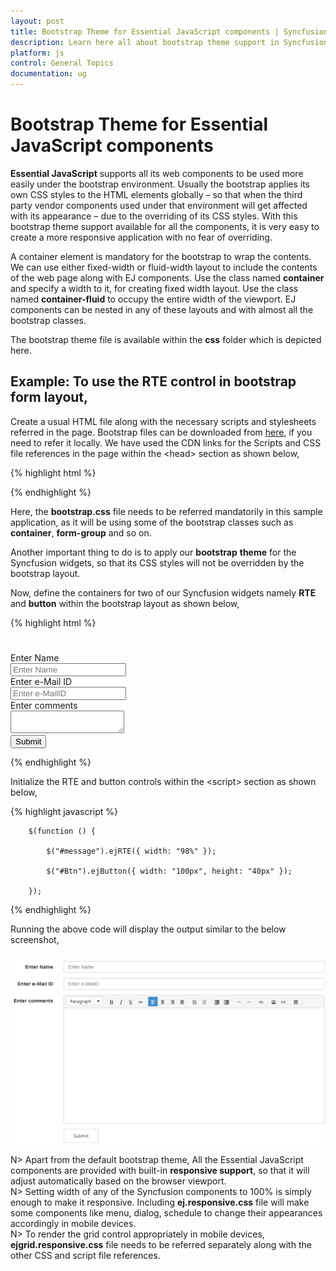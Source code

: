 ```yaml
---
layout: post
title: Bootstrap Theme for Essential JavaScript components | Syncfusion
description: Learn here all about bootstrap theme support in Syncfusion Essential JavaScript platform, its elements, and more.
platform: js
control: General Topics
documentation: ug
---
```


# Bootstrap Theme for Essential JavaScript components

**Essential JavaScript** supports all its web components to be used more easily under the bootstrap environment. Usually the bootstrap applies its own CSS styles to the HTML elements globally – so that when the third party vendor components used under that environment will get affected with its appearance – due to the overriding of its CSS styles. With this bootstrap theme support available for all the components, it is very easy to create a more responsive application with no fear of overriding.

A container element is mandatory for the bootstrap to wrap the contents. We can use either fixed-width or fluid-width layout to include the contents of the web page along with EJ components. Use the class named **container** and specify a width to it, for creating fixed width layout. Use the class named **container-fluid** to occupy the entire width of the viewport. EJ components can be nested in any of these layouts and with almost all the bootstrap classes.

The bootstrap theme file is available within the **css** folder which is depicted here. 

## Example: To use the RTE control in bootstrap form layout, 

Create a usual HTML file along with the necessary scripts and stylesheets referred in the page. Bootstrap files can be downloaded from [here](https://getbootstrap.com/docs/5.3/getting-started/introduction/), if you need to refer it locally. We have used the CDN links for the Scripts and CSS file references in the page within the &lt;head&gt; section as shown below, 

{% highlight html %}


<head>
    <link rel="stylesheet" href="https://maxcdn.bootstrapcdn.com/bootstrap/3.2.0/css/bootstrap.min.css" />
    <link href="http://cdn.syncfusion.com/{{ site.releaseversion }}/js/web/bootstrap-theme/ej.web.all.min.css" rel="stylesheet" />
    <script src="http://cdn.syncfusion.com/js/assets/external/jquery-1.10.2.min.js"></script>
    <script src="http://cdn.syncfusion.com/js/assets/external/jquery.easing.1.3.min.js"></script>
    <script src="http://cdn.syncfusion.com/js/assets/external/jsrender.min.js"></script>
    <script src="http://cdn.syncfusion.com/{{ site.releaseversion }}/js/web/ej.web.all.min.js"></script>
</head>


{% endhighlight %}



Here, the **bootstrap.css** file needs to be referred mandatorily in this sample application, as it will be using some of the bootstrap classes such as **container**, **form-group** and so on.

Another important thing to do is to apply our **bootstrap** **theme** for the Syncfusion widgets, so that its CSS styles will not be overridden by the bootstrap layout.

Now, define the containers for two of our Syncfusion widgets namely **RTE** and **button** within the bootstrap layout as shown below,

{% highlight html %}


<div class="container">
        <div class="col-lg-12" id="Comments">
            <div class="form-horizontal" style="padding-top: 25px;">
                <div class="form-group">
                    <label for="name" class="col-sm-2 control-label">Enter Name</label>
                    <div class="col-sm-10">
                        <input type="text" class="form-control" id="name"
                            placeholder="Enter Name">
                    </div>
                </div>
                <div class="form-group">
                    <label for="emailID" class="col-sm-2 control-label">Enter e-Mail ID</label>
                    <div class="col-sm-10">
                        <input type="text" class="form-control" id="emailID"
                            placeholder="Enter e-MailID">
                    </div>
                </div>
                <div class="form-group">
                    <label for="comments" class="col-sm-2 control-label">Enter comments</label>
                    <div class="col-sm-10">
                          <textarea type="text" class="form-control" id="message"></textarea>
                    </div>
                </div>
                <div class="form-group">
                    <div class="col-sm-offset-2 col-sm-10">
                          <button id="Btn" class="btn btn-default">Submit</button>
                    </div>
                </div>
            </div>
        </div>
</div>



{% endhighlight %}



Initialize the RTE and button controls within the &lt;script&gt; section as shown below,

{% highlight javascript %}


        $(function () {

            $("#message").ejRTE({ width: "98%" });

            $("#Btn").ejButton({ width: "100px", height: "40px" });

        });



{% endhighlight %}



Running the above code will display the output similar to the below screenshot,

![bootstraptheme_images1](bootstraptheme_images\bootstraptheme_img1.png)


N> Apart from the default bootstrap theme, All the Essential JavaScript components are provided with built-in **responsive support**, so that it will adjust automatically based on the browser viewport.  
N> Setting width of any of the Syncfusion components to 100% is simply enough to make it responsive. Including **ej.responsive.css** file will make some components like menu, dialog, schedule to change their appearances accordingly in mobile devices.   
N> To render the grid control appropriately in mobile devices, **ejgrid.responsive.css** file needs to be referred separately along with the other CSS and script file references.




